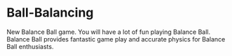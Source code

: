 # Ball-Balancing
New Balance Ball game. You will have a lot of fun playing Balance Ball.
Balance Ball provides fantastic game play and accurate physics for Balance Ball enthusiasts.

